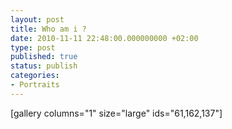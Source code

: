 ```yaml
---
layout: post
title: Who am i ?
date: 2010-11-11 22:48:00.000000000 +02:00
type: post
published: true
status: publish
categories:
- Portraits
---
```


[gallery columns="1" size="large" ids="61,162,137"]

